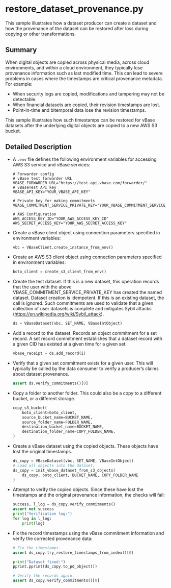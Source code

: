 # restore_dataset_provenance.py

This sample illustrates how a dataset producer can create a dataset
and how the provenance of the dataset can be restored
after loss during copying or other transformations.

## Summary

When digital objects are copied across physical media, across cloud environments,
and within a cloud environment, they typically lose provenance information
such as last modified time.
This can lead to severe problems in cases where the timestamps are critical provenance metadata.
For example:

- When security logs are copied, modifications and tampering may not be detectable.
- When financial datasets are copied, their revision timestamps are lost.
- Point-in-time and bitemporal data lose the revision timestamps.

This sample illustrates how such timestamps can be restored for vBase datasets
after the underlying digital objects are copied to a new AWS S3 bucket.

## Detailed Description

- A `.env` file defines the following environment variables
  for accessing AWS S3 service and vBase services:
  ```shell
  # Forwarder config
  # vBase test forwarder URL
  VBASE_FORWARDER_URL="https://test.api.vbase.com/forwarder/"
  # vBaseTest API key
  VBASE_API_KEY="YOUR_VBASE_API_KEY"

  # Private key for making commitments
  VBASE_COMMITMENT_SERVICE_PRIVATE_KEY="YOUR_VBASE_COMMITMENT_SERVICE_PRIVATE_KEY"

  # AWS Configuration
  AWS_ACCESS_KEY_ID="YOUR_AWS_ACCESS_KEY_ID"
  AWS_SECRET_ACCESS_KEY="YOUR_AWS_SECRET_ACCESS_KEY"
  ```
- Create a vBase client object using connection parameters specified in environment variables:
  ```python
  vbc = VBaseClient.create_instance_from_env()
  ```
- Create an AWS S3 client object using connection parameters specified in environment variables:
  ```python
  boto_client = create_s3_client_from_env()
  ```
- Create the test dataset.
  If this is a new dataset,
  this operation records that the user with the above VBASE_COMMITMENT_SERVICE_PRIVATE_KEY
  has created the named dataset.
  Dataset creation is idempotent.
  If this is an existing dataset, the call is ignored.
  Such commitments are used to validate that a given collection of user datasets is complete
  and mitigates Sybil attacks (https://en.wikipedia.org/wiki/Sybil_attack).
  ```python
  ds = VBaseDataset(vbc, SET_NAME, VBaseIntObject)
  ```
- Add a record to the dataset.
  Records an object commitment for a set record.
  A set record commitment establishes that a dataset record with a given CID
  has existed at a given time for a given set.
  ```python
  vbase_receipt = ds.add_record(i)
  ```
- Verify that a given set commitment exists for a given user.
  This will typically be called by the data consumer to verify
  a producer’s claims about dataset provenance.
  ```python
  assert ds.verify_commitments()[0]
  ```
- Copy a folder to another folder.
  This could also be a copy to a different bucket,
  or a different storage.
  ```python
  copy_s3_bucket(
      boto_client=boto_client,
      source_bucket_name=BUCKET_NAME,
      source_folder_name=FOLDER_NAME,
      destination_bucket_name=BUCKET_NAME,
      destination_folder_name=COPY_FOLDER_NAME,
  )
  ```
- Create a vBase dataset using the copied objects.
  These objects have lost the original timestamps.
  ```python
  ds_copy = VBaseDataset(vbc, SET_NAME, VBaseIntObject)
  # Load all objects into the dataset.
  ds_copy = init_vbase_dataset_from_s3_objects(
      ds_copy, boto_client, BUCKET_NAME, COPY_FOLDER_NAME
  )
  ```
- Attempt to verify the copied objects.
  Since these have lost the timestamps and the original provenance information,
  the checks will fail:
  ```python
  success, l_log = ds_copy.verify_commitments()
  assert not success
  print("Verification log:")
  for log in l_log:
      print(log)
  ```
- Fix the record timestamps using the vBase commitment information
  and verify the corrected provenance data:
  ```python
  # Fix the timestamps.
  assert ds_copy.try_restore_timestamps_from_index()[0]

  print("Dataset fixed:")
  pprint.pprint(ds_copy.to_pd_object())

  # Verify the records again.
  assert ds_copy.verify_commitments()[0]
  ```

